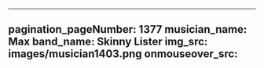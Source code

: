 ------
pagination_pageNumber: 1377
musician_name: Max
band_name: Skinny Lister
img_src: images/musician1403.png
onmouseover_src: 
------